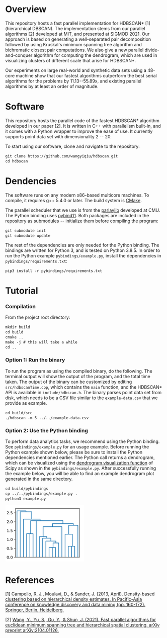 # Overview

This repository hosts a fast parallel implementation for HDBSCAN* [1] (hierarchical DBSCAN). The implementation stems from our parallel algorithms [2] developed at MIT, and presented at SIGMOD 2021. Our approach is based on generating a well-separated pair decomposition followed by using Kruskal's minimum spanning tree algorithm and bichromatic closest pair computations. We also give a new parallel divide-and-conquer algorithm for computing the dendrogram, which are used in visualizing clusters of different scale that arise for HDBSCAN*.

Our experiments on large real-world and synthetic data sets using a 48-core machine show that our fastest algorithms outperform the best serial algorithms for the problems by 11.13--55.89x, and existing parallel algorithms by at least an order of magnitude.

# Software

This repository hosts the parallel code of the fastest HDBSCAN* algorithm developed in our paper [2]. It is written in C++ with parallelism built-in, and it comes with a Python wrapper to improve the ease of use. It currently supports point data set with dimensionality 2 -- 20.

To start using our software, clone and navigate to the repository:

```
git clone https://github.com/wangyiqiu/hdbscan.git
cd hdbscan
```

# Dendencies

The software runs on any modern x86-based multicore machines. To compile, it requires g++ 5.4.0 or later. The build system is [CMake](https://cmake.org/install/). 

The parallel scheduler that we use is from the [parlaylib](https://github.com/cmuparlay/parlaylib) developed at CMU. The Python binding uses [pybind11](https://github.com/pybind/pybind11). Both packages are included in the repository as submodules -- initialize them before compiling the program:

```
git submodule init
git submodule update
```

The rest of the dependencies are only needed for the Python binding. The bindings are written for Python 3, and is tested on Python 3.8.5. In order to run the Python example `pybindings/example.py`, install the dependencies in `pybindings/requirements.txt`:

```
pip3 install -r pybindings/requirements.txt
```

# Tutorial

### Compilation

From the project root directory:

```
mkdir build
cd build
cmake ..
make -j # this will take a while
cd ..
```

### Option 1: Run the binary

To run the program as using the compiled binary, do the following. The terminal output will show the output of the program, and the total time taken. The output of the binary can be customized by editing `src/hdbscanTime.cpp`, which contains the `main` function, and the HDBSCAN* API is available in `include/hdbscan.h`. The binary parses point data set from disk, which needs to be a CSV file similar to the `example-data.csv` that we provide as example.

```
cd build/src
./hdbscan -m 5 ../../example-data.csv
```

### Option 2: Use the Python binding

To perform data analytics tasks, we recommend using the Python binding. See `pybindings/example.py` for an usage example. Before running the Python example shown below, please be sure to install the Python dependencies mentioned earlier. The Python call returns a dendrogram, which can be visualized using the [dendrogram visualization function](https://docs.scipy.org/doc/scipy/reference/generated/scipy.cluster.hierarchy.dendrogram.html#scipy.cluster.hierarchy.dendrogram) of Scipy as shown in the `pybindings/example.py`. After successfully running the example below, you will be able to find an example dendrogram plot generated in the same directory.

```
cd build/pybindings
cp ../../pybindings/example.py .
python3 example.py
```

<img src="pybindings/example.png" alt="dendrogram-example" width="250"/>

# References

[1] [Campello, R. J., Moulavi, D., & Sander, J. (2013, April). Density-based clustering based on hierarchical density estimates. In Pacific-Asia conference on knowledge discovery and data mining (pp. 160-172). Springer, Berlin, Heidelberg.](https://link.springer.com/chapter/10.1007/978-3-642-37456-2_14)

[2] [Wang, Y., Yu, S., Gu, Y., & Shun, J. (2021). Fast parallel algorithms for euclidean minimum spanning tree and hierarchical spatial clustering. arXiv preprint arXiv:2104.01126.](https://arxiv.org/pdf/2104.01126.pdf)
